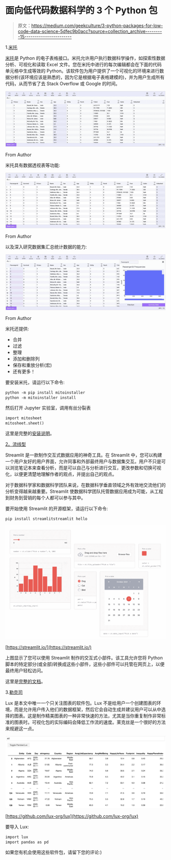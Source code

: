 # 面向低代码数据科学的 3 个 Python 包

> 原文：<https://medium.com/geekculture/3-python-packages-for-low-code-data-science-5dfec9b0acc?source=collection_archive---------15----------------------->

1.[米托](https://docs.trymito.io/)

[米托](https://docs.trymito.io/)是 Python 的电子表格接口。米托允许用户执行数据科学操作，如探索性数据分析、可视化和读取 Excel 文件。您在米托中进行的每次编辑都会在下面的代码单元格中生成等效的 Python。该软件包为用户提供了一个可视化的环境来进行数据分析(该环境应该是熟悉的，因为它是根据电子表格建模的)，并为用户生成所有代码，从而节省了去 Stack Overflow 或 Google 的时间。

![](img/9cd065984f6cd156a927716f6398a646.png)

From Author

米托具有数据透视表等功能:

![](img/5cf01b69b5382bb9d47fe9b65b9ced5c.png)

From Author

以及深入研究数据集汇总统计数据的能力:

![](img/a0ac3aca11632417d86222dd51381252.png)

From Author

米托还提供:

*   合并
*   过滤
*   整理
*   添加和删除列
*   保存和重放分析(宏)
*   还有更多！

要安装米托，请运行以下命令:

```
python -m pip install mitoinstaller
python -m mitoinstaller install
```

然后打开 Jupyter 实验室，调用有丝分裂表

```
import mitosheet
mitosheet.sheet()
```

这里是完整的[安装说明](https://docs.trymito.io/getting-started/installing-mito)。

[2。流线型](https://streamlit.io/)

Streamlit 是一款制作交互式数据应用的神奇工具。在 Streamlit 中，您可以构建一个用户友好的用户界面，允许同事和外部最终用户与数据集交互。用户不只是可以浏览笔记本来查看分析，而是可以自己与分析进行交互，更改参数和切换可视化，以便更清楚地理解作者的观点，并提出自己的观点。

对于数据科学家和数据科学团队来说，在数据科学垂直领域之外有效地交流他们的分析变得越来越重要。Streamlit 使数据科学团队托管数据应用成为可能，从工程到财务到营销的每个人都可以参与其中。

要开始使用 Streamlit 的开源框架，请运行以下命令:

```
pip install streamlitstreamlit hello
```

![](img/e43724f05ca6e48b7b0f28b01e2e2e6b.png)

[https://streamlit.io/](https://streamlit.io/)

上图显示了您可以使用 Streamlit 制作的交互式小部件。该工具允许您将 Python 脚本的特定部分(或全部)转换成这些小部件，这些小部件可以托管在网页上，以便最终用户轻松访问。

这里是[完整的文档](https://docs.streamlit.io/en/stable/)。

3.[勒克司](https://github.com/lux-org/lux)

Lux 是本文中唯一一个只关注图表的软件包。Lux 不是给用户一个创建图表的环境，而是允许用户传入他们的数据框架，然后它会自动生成并建议用户可以从中选择的图表。这是制作精美图表的一种非常快速的方法，尤其是当你重复制作非常标准的图表时。可视化包的实际编码会降低工作流的速度。莱克丝是一个很好的方法来规避这一点。

![](img/219171b70374c5bebc8f2dd3954185ce.png)

[https://github.com/lux-org/lux](https://github.com/lux-org/lux)

要导入 Lux:

```
import lux
import pandas as pd
```

如果您有机会使用这些软件包，请留下您的评论:)